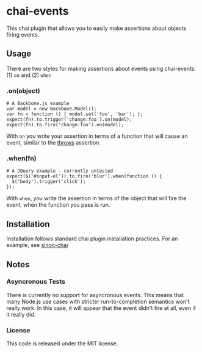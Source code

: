 chai-events
===========

This chai plugin that allows you to easily make assertions about objects firing events.


Usage
-----

There are two styles for making assertions about events using chai-events: (1) `on` and (2) `when`

### .on(object)

    # A Backbone.js example
    var model = new Backbone.Model();
    var fn = function () { model.set('foo', 'bar'); };
    expect(fn).to.trigger('change:foo').on(model);
    expect(fn).to.fire('change:foo').on(model);
    
With `on` you write your assertion in terms of a function 
that will cause an event, similar to the 
[throws](http://chaijs.com/api/bdd/#keys-section) assertion.

### .when(fn)

    # A JQuery example - currently untested
    expect($('#input-el')).to.fire('blur').when(function () {
      $('body').trigger('click');
    });

With `when`, you write the assertion in terms of the object
that will fire the event, when the function you pass is run.

Installation
------------
Installation follows standard chai plugin installation
practices. For an example, see 
[sinon-chai](http://chaijs.com/plugins/sinon-chai)

Notes
-----

### Asyncronous Tests

There is currently no support for asyncronous events. This
means that many Node.js use cases with stricter run-to-completion 
semantics won't really work. In this case, it will appear
that the event didn't fire at all, even if it really did.

### License

This code is released under the MIT license.
